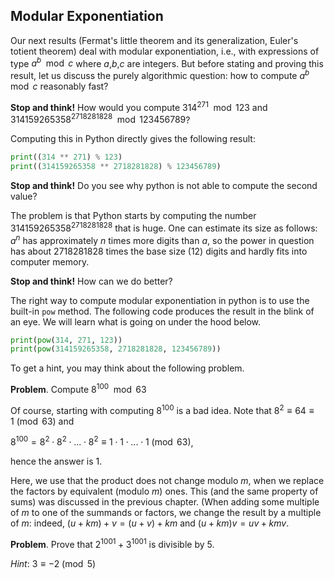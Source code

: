 ## Modular Exponentiation
Our next results (Fermat's little theorem and its generalization, Euler's totient theorem) deal with modular exponentiation, i.e., with expressions of type $a^b\mod{c}$ where $a$,$b$,$c$ are integers. But before stating and proving this result, let us discuss the purely algorithmic question: how to compute $a^b\mod{c}$ reasonably fast?

__Stop and think!__ How would you compute $314^{271}\mod{123}$ and $314159265358^{2718281828}\mod{123456789}$?

Computing this in Python directly gives the following result:
```python
print((314 ** 271) % 123)
print((314159265358 ** 2718281828) % 123456789)
```
__Stop and think!__ Do you see why python is not able to compute the second value?

The problem is that Python starts by computing the number $314159265358^{2718281828}$ that is huge. One can estimate its size as follows: $a^n$ has approximately $n$ times more digits than $a$, so the power in question has about $2718281828$ times the base size ($12$) digits and hardly fits into computer memory. 

__Stop and think!__ How can we do better?

The right way to compute modular exponentiation in python is to use the built-in `pow` method. The following code produces the result in the blink of an eye. We will learn what is going on under the hood below.

```python
print(pow(314, 271, 123))
print(pow(314159265358, 2718281828, 123456789))
```
To get a hint, you may think about the following problem.

__Problem__. Compute $8^{100}\mod{63}$

Of course, starting with computing $8^{100}$ is a bad idea. Note that $8^2 \equiv 64 \equiv 1\pmod{63}$ and

$8^{100} = 8^2 \cdot 8^2 \cdot ... \cdot 8^2 \equiv 1 \cdot 1 \cdot ... \cdot 1 \pmod{63}$,

hence the answer is $1$. 

Here, we use that the product does not change modulo $m$, when we replace the factors by equivalent (modulo $m$) ones. This (and the same property of sums) was discussed in the previous chapter. (When adding some multiple of $m$ to one of the summands or factors, we change the result by a multiple of $m$: indeed, $(u + km) + v = (u + v) + km$ and $(u + km)v = uv + kmv$.

__Problem__. Prove that $2^{1001} + 3^{1001}$ is divisible by $5$.

_Hint_: $3 \equiv -2\pmod{5}$
